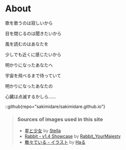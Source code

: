 # About

歌を歌うのは寂しいから

目を閉じるのは聞きたいから

風を読むのはあなたを

少しでも近くに感じたいから

明かりになったあなたへ

宇宙を飛べるまで待っていて

明かりになったあなたの

心臓は点滅するかしら……


::github{repo="sakimidare/sakimidare.github.io"}

> ### Sources of images used in this site
> - [星と少女](https://www.pixiv.net/artworks/108916539) by [Stella](https://www.pixiv.net/users/93273965)
> - [Rabbit - v1.4 Showcase](https://civitai.com/posts/586908) by [Rabbit_YourMajesty](https://civitai.com/user/Rabbit_YourMajesty)
> - [散々でいる - イラスト](https://x.com/Haru57928031/status/1553704618634670081/) by [Haる](https://x.com/Haru57928031)